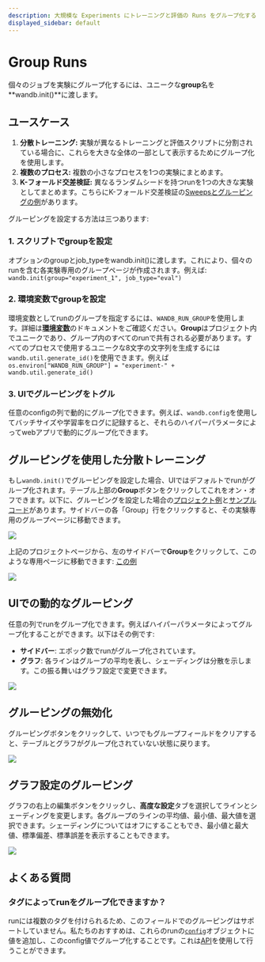 ```yaml
---
description: 大規模な Experiments にトレーニングと評価の Runs をグループ化する
displayed_sidebar: default
---
```



# Group Runs

<head>
  <title>Group W&B Runs</title>
</head>

個々のジョブを実験にグループ化するには、ユニークな**group**名を**wandb.init()**に渡します。

## ユースケース

1. **分散トレーニング:** 実験が異なるトレーニングと評価スクリプトに分割されている場合に、これらを大きな全体の一部として表示するためにグループ化を使用します。
2. **複数のプロセス:** 複数の小さなプロセスを1つの実験にまとめます。
3. **K-フォールド交差検証:** 異なるランダムシードを持つrunを1つの大きな実験としてまとめます。こちらにK-フォールド交差検証の[Sweepsとグルーピングの例](https://github.com/wandb/examples/tree/master/examples/wandb-sweeps/sweeps-cross-validation)があります。

グルーピングを設定する方法は三つあります:

### 1. スクリプトでgroupを設定

オプションのgroupとjob_typeをwandb.init()に渡します。これにより、個々のrunを含む各実験専用のグループページが作成されます。例えば: `wandb.init(group="experiment_1", job_type="eval")`

### 2. 環境変数でgroupを設定

環境変数としてrunのグループを指定するには、`WANDB_RUN_GROUP`を使用します。詳細は[**環境変数**](../track/environment-variables.md)のドキュメントをご確認ください。**Group**はプロジェクト内でユニークであり、グループ内のすべてのrunで共有される必要があります。すべてのプロセスで使用するユニークな8文字の文字列を生成するには`wandb.util.generate_id()`を使用できます。例えば `os.environ["WANDB_RUN_GROUP"] = "experiment-" + wandb.util.generate_id()`

### 3. UIでグルーピングをトグル

任意のconfigの列で動的にグループ化できます。例えば、`wandb.config`を使用してバッチサイズや学習率をログに記録すると、それらのハイパーパラメータによってwebアプリで動的にグループ化できます。

## グルーピングを使用した分散トレーニング

もし`wandb.init()`でグルーピングを設定した場合、UIではデフォルトでrunがグループ化されます。テーブル上部の**Group**ボタンをクリックしてこれをオン・オフできます。以下に、グルーピングを設定した場合の[プロジェクト例](https://wandb.ai/carey/group-demo?workspace=user-carey)と[サンプルコード](http://wandb.me/grouping)があります。サイドバーの各「Group」行をクリックすると、その実験専用のグループページに移動できます。

![](/images/track/distributed_training_wgrouping_1.png)

上記のプロジェクトページから、左のサイドバーで**Group**をクリックして、このような専用ページに移動できます: [この例](https://wandb.ai/carey/group-demo/groups/exp\_5?workspace=user-carey)

![](/images/track/distributed_training_wgrouping_2.png)

## UIでの動的なグルーピング

任意の列でrunをグループ化できます。例えばハイパーパラメータによってグループ化することができます。以下はその例です:

* **サイドバー**: エポック数でrunがグループ化されています。
* **グラフ**: 各ラインはグループの平均を表し、シェーディングは分散を示します。この振る舞いはグラフ設定で変更できます。

![](/images/track/demo_grouping.png)

## グルーピングの無効化

グルーピングボタンをクリックして、いつでもグループフィールドをクリアすると、テーブルとグラフがグループ化されていない状態に戻ります。

![](/images/track/demo_no_grouping.png)

## グラフ設定のグルーピング

グラフの右上の編集ボタンをクリックし、**高度な設定**タブを選択してラインとシェーディングを変更します。各グループのラインの平均値、最小値、最大値を選択できます。シェーディングについてはオフにすることもでき、最小値と最大値、標準偏差、標準誤差を表示することもできます。

![](/images/track/demo_grouping_options_for_line_plots.gif)

## よくある質問

### タグによってrunをグループ化できますか？

runには複数のタグを付けられるため、このフィールドでのグルーピングはサポートしていません。私たちのおすすめは、これらのrunの[`config`](../track/config.md)オブジェクトに値を追加し、このconfig値でグループ化することです。これは[API](../track/config.md#update-config-files)を使用して行うことができます。